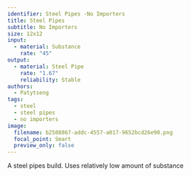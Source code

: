 ```yaml
---
identifier: Steel Pipes -No Importers
title: Steel Pipes
subtitle: No Importers
size: 12x12
input:
  - material: Substance
    rate: "45"
output:
  - material: Steel Pipe
    rate: "1.67"
    reliability: Stable
authors:
  - Patytseng
tags:
  - steel
  - steel pipes
  - no importers
image:
  filename: b2508867-addc-4557-a017-9652bcd26e90.png
  focal_point: Smart
  preview_only: false
---
```

A steel pipes build. Uses relatively low amount of substance